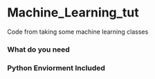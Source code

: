 # Machine_Learning_tut
Code from taking some machine learning classes

### What do you need

### Python Enviorment Included
